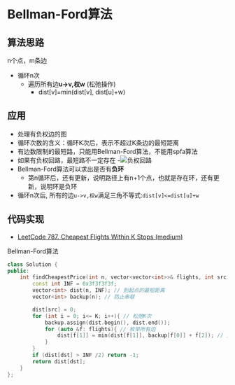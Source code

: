 # Bellman-Ford算法

## 算法思路

n个点，m条边

- 循环n次
  - 遍历所有边**u->v,权w** (松弛操作)
    - dist[v]=min(dist[v], dist[u]+w)

## 应用

- 处理有负权边的图
- 循环次数的含义：循环K次后，表示不超过K条边的最短距离
- 有边数限制的最短路，只能用Bellman-Ford算法，不能用spfa算法
- 如果有负权回路，最短路不一定存在
  -![负权回路](https://muyids.oss-cn-beijing.aliyuncs.com/graph-circle-un.png)
- Bellman-Ford算法可以求出是否有**负环**
  - 第n循环后，还有更新，说明路径上有n+1个点，也就是存在环，还有更新，说明环是负环
- 循环n次后, 所有的边`u->v,权w`满足三角不等式:`dist[v]<=dist[u]+w`

## 代码实现

- [LeetCode 787. Cheapest Flights Within K Stops (medium)](https://github.com/muyids/leetcode/blob/master/algorithms/701-800/787.cheapest-flights-within-k-stops.md)

Bellman-Ford算法

```cpp
class Solution {
public:
    int findCheapestPrice(int n, vector<vector<int>>& flights, int src, int dst, int K) {
        const int INF = 0x3f3f3f3f;
        vector<int> dist(n, INF); // 到起点的最短距离
        vector<int> backup(n); // 防止串联

        dist[src] = 0;
        for (int i = 0; i<= K; i++){ // 松弛K次
            backup.assign(dist.begin(), dist.end());
            for (auto &f: flights){ // 枚举所有边
                dist[f[1]] = min(dist[f[1]], backup[f[0]] + f[2]); // 更新最短路
            }
        }
        if (dist[dst] > INF /2) return -1;
        return dist[dst];
    }
};
```




